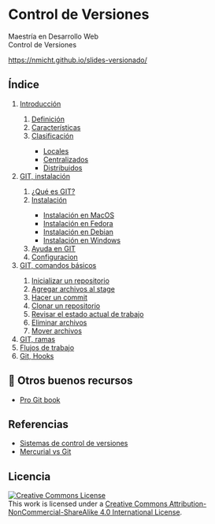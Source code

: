 # Control de Versiones

Maestría en Desarrollo Web  
Control de Versiones

https://nmicht.github.io/slides-versionado/

## Índice

<ol>
  <li><a href="https://nmicht.github.io/slides-versionado/intro#/index">Introducción</a></li>
  <ol>
    <li><a href=https://nmicht.github.io/slides-versionado/intro#control-versiones">Definición</a></li>
    <li><a href=https://nmicht.github.io/slides-versionado/intro#caracteristicas">Características</a></li>
    <li><a href=https://nmicht.github.io/slides-versionado/intro#clasificacion">Clasificación</a></li>
      <ul>
        <li><a href=https://nmicht.github.io/slides-versionado/intro#locales">Locales</a></li>
        <li><a href=https://nmicht.github.io/slides-versionado/intro#centralizados">Centralizados</a></li>
        <li><a href=https://nmicht.github.io/slides-versionado/intro#distribuidos">Distribuidos</a></li>
      </ul>
  </ol>
  <li><a href="https://nmicht.github.io/slides-versionado/git#/index">GIT, instalación</a></li>
  <ol>
    <li><a href=https://nmicht.github.io/slides-versionado/git#git">¿Qué es GIT?</a></li>
    <li><a href=https://nmicht.github.io/slides-versionado/git#instalacion">Instalación</a></li>
      <ul>
        <li><a href=https://nmicht.github.io/slides-versionado/git#install-mac">Instalación en MacOS</a></li>
        <li><a href=https://nmicht.github.io/slides-versionado/git#install-fedora">Instalación en Fedora</a></li>
        <li><a href=https://nmicht.github.io/slides-versionado/git#install-debian">Instalación en Debian</a></li>
        <li><a href=https://nmicht.github.io/slides-versionado/git#install-windows">Instalación en Windows</a></li>
      </ul>
    <li><a href=https://nmicht.github.io/slides-versionado/git#ayuda">Ayuda en GIT</a></li>
    <li><a href=https://nmicht.github.io/slides-versionado/git#config">Configuracion</a></li>
  </ol>
  <li><a href="https://nmicht.github.io/slides-versionado/basics#index">GIT, comandos básicos</a></li>
  <ol>
    <li><a href=https://nmicht.github.io/slides-versionado/basics#start">Inicializar un repositorio</a></li>
    <li><a href=https://nmicht.github.io/slides-versionado/basics#add">Agregar archivos al stage</a></li>
    <li><a href=https://nmicht.github.io/slides-versionado/basics#commit">Hacer un commit</a></li>
    <li><a href=https://nmicht.github.io/slides-versionado/basics#clone">Clonar un repositorio</a></li>
    <li><a href=https://nmicht.github.io/slides-versionado/basics#status">Revisar el estado actual de trabajo</a></li>
    <li><a href=https://nmicht.github.io/slides-versionado/basics#rm">Eliminar archivos</a></li>
    <li><a href=https://nmicht.github.io/slides-versionado/basics#mv">Mover archivos</a></li>
  </ol>
  <li><a href="#">GIT, ramas</a></li>
  <li><a href="#">Flujos de trabajo</a></li>
  <li><a href="#">Git, Hooks</a></li>
</ol>

## :book: Otros buenos recursos

* [Pro Git book](https://git-scm.com/book/en/v2)

## Referencias

* [Sistemas de control de versiones](https://www.ecured.cu/Sistemas_de_control_de_versiones)
* [Mercurial vs Git](http://danteslab.blogspot.mx/2014/01/mercurial-vs-git.html)

## Licencia

<a rel="license" href="http://creativecommons.org/licenses/by-nc-sa/4.0/"><img alt="Creative Commons License" style="border-width:0" src="https://i.creativecommons.org/l/by-nc-sa/4.0/88x31.png" /></a><br />This work is licensed under a <a rel="license" href="http://creativecommons.org/licenses/by-nc-sa/4.0/">Creative Commons Attribution-NonCommercial-ShareAlike 4.0 International License</a>.
